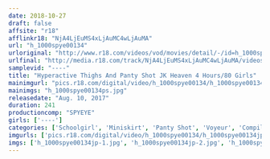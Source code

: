 ```yaml
---
date: 2018-10-27
draft: false
affsite: "r18"
afflinkr18: "NjA4LjEuMS4xLjAuMC4wLjAuMA"
url: "h_1000spye00134"
urloriginal: "http://www.r18.com/videos/vod/movies/detail/-/id=h_1000spye00134"
urlfinal: "http://media.r18.com/track/NjA4LjEuMS4xLjAuMC4wLjAuMA/videos/vod/movies/detail/-/id=h_1000spye00134"
samplevid: "----"
title: "Hyperactive Thighs And Panty Shot JK Heaven 4 Hours/80 Girls"
mainimgurl: "pics.r18.com/digital/video/h_1000spye00134/h_1000spye00134ps.jpg"
mainimgs: "h_1000spye00134ps.jpg"
releasedate: "Aug. 10, 2017"
duration: 241
productioncomp: "SPYEYE"
girls: ['----']
categories: ['Schoolgirl', 'Miniskirt', 'Panty Shot', 'Voyeur', 'Compilation', 'Over 4 Hours']
imgurls: ['pics.r18.com/digital/video/h_1000spye00134/h_1000spye00134jp-1.jpg', 'pics.r18.com/digital/video/h_1000spye00134/h_1000spye00134jp-2.jpg', 'pics.r18.com/digital/video/h_1000spye00134/h_1000spye00134jp-3.jpg', 'pics.r18.com/digital/video/h_1000spye00134/h_1000spye00134jp-4.jpg', 'pics.r18.com/digital/video/h_1000spye00134/h_1000spye00134jp-5.jpg', 'pics.r18.com/digital/video/h_1000spye00134/h_1000spye00134jp-6.jpg', 'pics.r18.com/digital/video/h_1000spye00134/h_1000spye00134jp-7.jpg', 'pics.r18.com/digital/video/h_1000spye00134/h_1000spye00134jp-8.jpg', 'pics.r18.com/digital/video/h_1000spye00134/h_1000spye00134jp-9.jpg', 'pics.r18.com/digital/video/h_1000spye00134/h_1000spye00134jp-10.jpg', 'pics.r18.com/digital/video/h_1000spye00134/h_1000spye00134jp-11.jpg', 'pics.r18.com/digital/video/h_1000spye00134/h_1000spye00134jp-12.jpg', 'pics.r18.com/digital/video/h_1000spye00134/h_1000spye00134jp-13.jpg', 'pics.r18.com/digital/video/h_1000spye00134/h_1000spye00134jp-14.jpg', 'pics.r18.com/digital/video/h_1000spye00134/h_1000spye00134jp-15.jpg', 'pics.r18.com/digital/video/h_1000spye00134/h_1000spye00134jp-16.jpg', 'pics.r18.com/digital/video/h_1000spye00134/h_1000spye00134jp-17.jpg', 'pics.r18.com/digital/video/h_1000spye00134/h_1000spye00134jp-18.jpg', 'pics.r18.com/digital/video/h_1000spye00134/h_1000spye00134jp-19.jpg', 'pics.r18.com/digital/video/h_1000spye00134/h_1000spye00134jp-20.jpg']
imgs: ['h_1000spye00134jp-1.jpg', 'h_1000spye00134jp-2.jpg', 'h_1000spye00134jp-3.jpg', 'h_1000spye00134jp-4.jpg', 'h_1000spye00134jp-5.jpg', 'h_1000spye00134jp-6.jpg', 'h_1000spye00134jp-7.jpg', 'h_1000spye00134jp-8.jpg', 'h_1000spye00134jp-9.jpg', 'h_1000spye00134jp-10.jpg', 'h_1000spye00134jp-11.jpg', 'h_1000spye00134jp-12.jpg', 'h_1000spye00134jp-13.jpg', 'h_1000spye00134jp-14.jpg', 'h_1000spye00134jp-15.jpg', 'h_1000spye00134jp-16.jpg', 'h_1000spye00134jp-17.jpg', 'h_1000spye00134jp-18.jpg', 'h_1000spye00134jp-19.jpg', 'h_1000spye00134jp-20.jpg']
---
```

